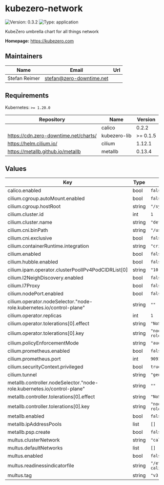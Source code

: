 # kubezero-network

![Version: 0.3.2](https://img.shields.io/badge/Version-0.3.2-informational?style=flat-square) ![Type: application](https://img.shields.io/badge/Type-application-informational?style=flat-square)

KubeZero umbrella chart for all things network

**Homepage:** <https://kubezero.com>

## Maintainers

| Name | Email | Url |
| ---- | ------ | --- |
| Stefan Reimer | <stefan@zero-downtime.net> |  |

## Requirements

Kubernetes: `>= 1.20.0`

| Repository | Name | Version |
|------------|------|---------|
|  | calico | 0.2.2 |
| https://cdn.zero-downtime.net/charts/ | kubezero-lib | >= 0.1.5 |
| https://helm.cilium.io/ | cilium | 1.12.1 |
| https://metallb.github.io/metallb | metallb | 0.13.4 |

## Values

| Key | Type | Default | Description |
|-----|------|---------|-------------|
| calico.enabled | bool | `false` |  |
| cilium.cgroup.autoMount.enabled | bool | `false` |  |
| cilium.cgroup.hostRoot | string | `"/sys/fs/cgroup"` |  |
| cilium.cluster.id | int | `1` |  |
| cilium.cluster.name | string | `"default"` |  |
| cilium.cni.binPath | string | `"/usr/libexec/cni"` |  |
| cilium.cni.exclusive | bool | `false` |  |
| cilium.containerRuntime.integration | string | `"crio"` |  |
| cilium.enabled | bool | `false` |  |
| cilium.hubble.enabled | bool | `false` |  |
| cilium.ipam.operator.clusterPoolIPv4PodCIDRList[0] | string | `"10.1.0.0/16"` |  |
| cilium.l2NeighDiscovery.enabled | bool | `false` |  |
| cilium.l7Proxy | bool | `false` |  |
| cilium.nodePort.enabled | bool | `false` |  |
| cilium.operator.nodeSelector."node-role.kubernetes.io/control-plane" | string | `""` |  |
| cilium.operator.replicas | int | `1` |  |
| cilium.operator.tolerations[0].effect | string | `"NoSchedule"` |  |
| cilium.operator.tolerations[0].key | string | `"node-role.kubernetes.io/master"` |  |
| cilium.policyEnforcementMode | string | `"audit"` |  |
| cilium.prometheus.enabled | bool | `false` |  |
| cilium.prometheus.port | int | `9091` |  |
| cilium.securityContext.privileged | bool | `true` |  |
| cilium.tunnel | string | `"geneve"` |  |
| metallb.controller.nodeSelector."node-role.kubernetes.io/control-plane" | string | `""` |  |
| metallb.controller.tolerations[0].effect | string | `"NoSchedule"` |  |
| metallb.controller.tolerations[0].key | string | `"node-role.kubernetes.io/master"` |  |
| metallb.enabled | bool | `false` |  |
| metallb.ipAddressPools | list | `[]` |  |
| metallb.psp.create | bool | `false` |  |
| multus.clusterNetwork | string | `"calico"` |  |
| multus.defaultNetworks | list | `[]` |  |
| multus.enabled | bool | `false` |  |
| multus.readinessindicatorfile | string | `"/etc/cni/net.d/10-calico.conflist"` |  |
| multus.tag | string | `"v3.9.1"` |  |
